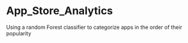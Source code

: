 # App_Store_Analytics
Using a random Forest classifier to categorize apps in the order of their popularity
